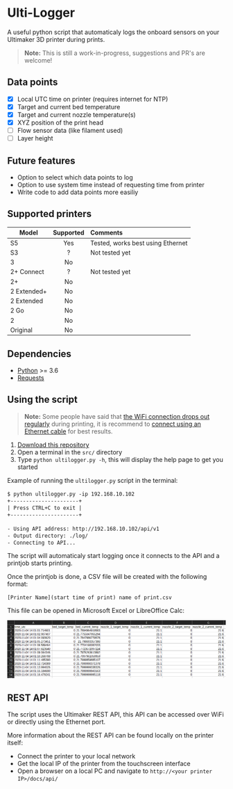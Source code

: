 # Ulti-Logger

A useful python script that automaticaly logs the onboard sensors on your Ultimaker 3D printer during prints.

> **Note:** This is still a work-in-progress, suggestions and PR's are welcome!

## Data points

- [x] Local UTC time on printer (requires internet for NTP)
- [x] Target and current bed temperature
- [x] Target and current nozzle temperature(s)
- [x] XYZ position of the print head
- [ ] Flow sensor data (like filament used)
- [ ] Layer height

## Future features

- Option to select which data points to log
- Option to use system time instead of requesting time from printer
- Write code to add data points more easiliy

## Supported printers

| Model          | Supported  | Comments                          |
| -------------- | :--------: | :-------------------------------- |
| S5             | Yes        | Tested, works best using Ethernet |
| S3             | ?          | Not tested yet                    |
| 3              | No         |                                   |
| 2+ Connect     | ?          | Not tested yet                    |
| 2+             | No         |                                   |
| 2 Extended+    | No         |                                   |
| 2 Extended     | No         |                                   |
| 2 Go           | No         |                                   |
| 2              | No         |                                   |
| Original       | No         |                                   |

## Dependencies

- [Python](https://www.python.org/) >= 3.6
- [Requests](https://requests.readthedocs.io/en/master/)

## Using the script

> **Note:** Some people have said that [the WiFi connection drops out regularly](https://community.ultimaker.com/topic/29612-ultimaker-s5-disconnects-from-cura-connect-frequently/) during printing,
it is recommend to [connect using an Ethernet cable](https://support.ultimaker.com/hc/en-us/articles/360012609519-How-to-connect-your-printer-to-the-network) for best results.

1. [Download this repository](https://github.com/Teeffelen/ultimaker-s5-logger/archive/main.zip)
2. Open a terminal in the `src/` directory
3. Type `python ultilogger.py -h`, this will display the help page to get you started

Example of running the `ultilogger.py` script in the terminal:

```
$ python ultilogger.py -ip 192.168.10.102
+----------------------+
| Press CTRL+C to exit |
+----------------------+

- Using API address: http://192.168.10.102/api/v1
- Output directory: ./log/
- Connecting to API...
```

The script will automaticaly start logging once it connects to the API and a printjob starts printing.

Once the printjob is done, a CSV file will be created with the following format:

```
[Printer Name](start time of print) name of print.csv
```

This file can be opened in Microsoft Excel or LibreOffice Calc:

![Result](./result.png)

## REST API
The script uses the Ultimaker REST API, this API can be accessed over WiFi or directly using the Ethernet port.

More information about the REST API can be found locally on the printer itself:

- Connect the printer to your local network
- Get the local IP of the printer from the touchscreen interface
- Open a browser on a local PC and navigate to `http://<your printer IP>/docs/api/`
